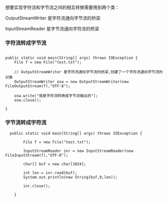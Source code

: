 
想要实现字符流和字节流之间的相互转换需要用到两个类：

OutputStreamWriter 是字符流通向字节流的桥梁

InputStreamReader 是字节流通向字符流的桥梁

### 字符流转成字节流

```

public static void main(String[] args) throws IOException {
    File f = new File("test.txt");
    
    // OutputStreamWriter 是字符流通向字节流的桥梁,创建了一个字符流通向字节流的对象
    OutputStreamWriter osw = new OutputStreamWriter(new FileOutputStream(f),"UTF-8");
    
    osw.write("我是字符流转换成字节流输出的");
    osw.close();

}

```

### 字节流转成字符流

```
  public static void main(String[] args) throws IOException {
        
        File f = new File("test.txt");
        
        InputStreamReader inr = new InputStreamReader(new FileInputStream(f),"UTF-8");
        
        char[] buf = new char[1024];
        
        int len = inr.read(buf);
        System.out.println(new String(buf,0,len));
        
        inr.close();

    }

```